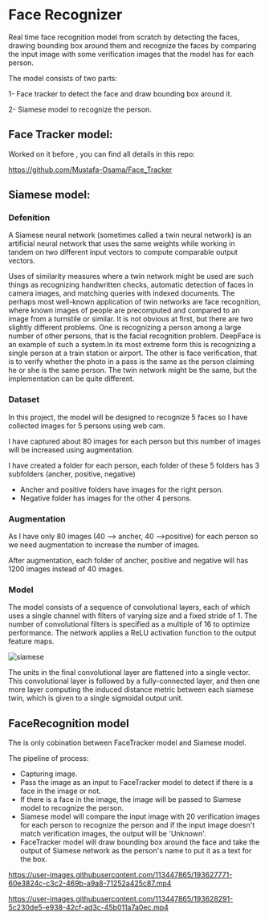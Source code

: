 
# Face Recognizer

Real time face recognition model from scratch by detecting the faces, drawing bounding box around them and recognize the faces by comparing the input image with some verification images that the model has for each person.

The model consists of two parts:

1- Face tracker to detect the face and draw bounding box around it.

2- Siamese model to recognize the person.

## Face Tracker model:

Worked on it before , you can find all details in this repo:

https://github.com/Mustafa-Osama/Face_Tracker

## Siamese model:

### Defenition

A Siamese neural network (sometimes called a twin neural network) is an artificial neural network that uses the same weights while working in tandem on two different input vectors to compute comparable output vectors.

Uses of similarity measures where a twin network might be used are such things as recognizing handwritten checks, automatic detection of faces in camera images, and matching queries with indexed documents. The perhaps most well-known application of twin networks are face recognition, where known images of people are precomputed and compared to an image from a turnstile or similar. It is not obvious at first, but there are two slightly different problems. One is recognizing a person among a large number of other persons, that is the facial recognition problem. DeepFace is an example of such a system.In its most extreme form this is recognizing a single person at a train station or airport. The other is face verification, that is to verify whether the photo in a pass is the same as the person claiming he or she is the same person. The twin network might be the same, but the implementation can be quite different.

### Dataset

In this project, the model will be designed to recognize 5 faces so I have collected images for 5 persons using web cam.

I have captured about 80 images for each person but this number of images will be increased using augmentation.

I have created a folder for each person, each folder of these 5 folders has 3 subfolders (ancher, positive, negative)

- Ancher and positive folders have images for the right person.
- Negative folder has images for the other 4 persons.

### Augmentation

As I have only 80 images (40 --> ancher, 40 -->positive) for each person so we need augmentation to increase the number of images.

After augmentation, each folder of ancher, positive and negative will has 1200 images instead of 40 images.

### Model

The model consists of a sequence of convolutional layers, each of which uses a single channel with filters of varying size and a fixed stride of 1. The number of convolutional filters is specified as a multiple of 16 to optimize performance. The network applies a ReLU activation function to the output feature maps.

![siamese](https://user-images.githubusercontent.com/113447865/193626621-acd17d34-e584-4523-9474-7c805663a69a.png)

The units in the final convolutional layer are flattened into a single vector. This convolutional layer is followed by a fully-connected layer, and then one more layer computing the induced distance metric between each siamese twin, which is given to a single sigmoidal output unit.


## FaceRecognition model

The is only cobination between FaceTracker model and Siamese model.

The pipeline of process:

- Capturing image.
- Pass the image as an input to FaceTracker model to detect if there is a face in the image or not.
- If there is a face in the image, the image will be passed to Siamese model to recognize the person.
- Siamese model will compare the input image with 20 verification images for each person to recognize the person and if the input image doesn't match verification images, the output will be 'Unknown'.
- FaceTracker model will draw bounding box around the face and take the output of Siamese network as the person's name to put it as a text for the box.

https://user-images.githubusercontent.com/113447865/193627771-60e3824c-c3c2-469b-a9a8-71252a425c87.mp4

https://user-images.githubusercontent.com/113447865/193628291-5c230de5-e938-42cf-ad3c-45b011a7a0ec.mp4
